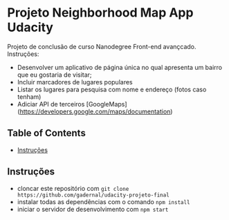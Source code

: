 # Projeto Neighborhood Map App Udacity

Projeto de conclusão de curso Nanodegree Front-end avançcado. Instruções: 
- Desenvolver um aplicativo de página única no qual apresenta um bairro que eu gostaria de visitar;
- Incluir marcadores de lugares populares
- Listar os lugares para pesquisa com nome e endereço (fotos caso tenham)
- Adiciar API de terceiros [GoogleMaps] (https://developers.google.com/maps/documentation)

## Table of Contents
* [Instruções](#Instruções)

## Instruções

* cloncar este repositório com `git clone https://github.com/gadernal/udacity-projeto-final`
* instalar todas as dependências com o comando `npm install`
* iniciar o servidor de desenvolvimento com `npm start` 